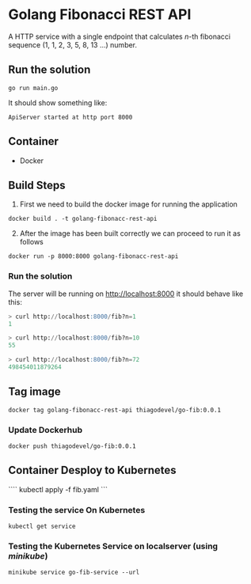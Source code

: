 # Golang Fibonacci REST API

A HTTP service with a single endpoint that calculates *n*-th fibonacci sequence (1, 1, 2, 3, 5, 8, 13 ...) number.

## Run the solution
```
go run main.go
```
It should show something like:
```
ApiServer started at http port 8000
```

## Container
- Docker

## Build Steps

1. First we need to build the docker image for running the application

```docker build . -t golang-fibonacc-rest-api```

2. After the image has been built correctly we can proceed to run it as follows 

```docker run -p 8000:8000 golang-fibonacc-rest-api```

 ### Run the solution
The server will be running on [http://localhost:8000](http://localhost:8000) it should behave like this:
```sql
> curl http://localhost:8000/fib?n=1
1

> curl http://localhost:8000/fib?n=10
55

> curl http://localhost:8000/fib?n=72
498454011879264
```

## Tag image

```docker tag golang-fibonacc-rest-api thiagodevel/go-fib:0.0.1```

### Update Dockerhub

```docker push thiagodevel/go-fib:0.0.1```

## Container Desploy to Kubernetes

```` kubectl apply -f fib.yaml ```


### Testing the service On Kubernetes

``` kubectl get service ```

### Testing the Kubernetes Service on localserver (using ***minikube***)

``` minikube service go-fib-service --url ```
